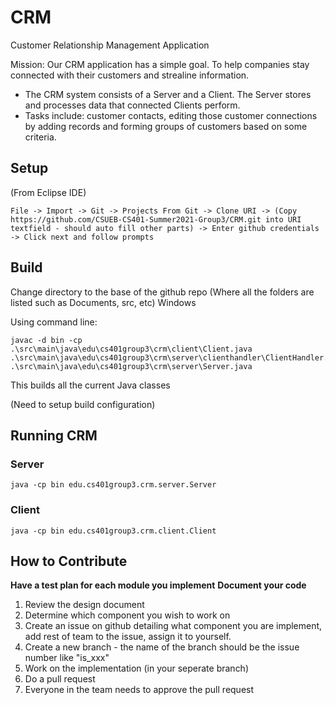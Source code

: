 # CRM
Customer Relationship Management Application

Mission: Our CRM application has a simple goal. To help companies stay connected with their customers and strealine information.

  - The CRM system consists of a Server and a Client. The Server stores and processes data that connected Clients perform.
  - Tasks include: customer contacts, editing those customer connections by adding records and forming groups of customers based on some criteria.

## Setup

(From Eclipse IDE)

```
File -> Import -> Git -> Projects From Git -> Clone URI -> (Copy https://github.com/CSUEB-CS401-Summer2021-Group3/CRM.git into URI textfield - should auto fill other parts) -> Enter github credentials -> Click next and follow prompts
```

## Build
Change directory to the base of the github repo (Where all the folders are listed such as Documents, src, etc)
Windows

Using command line:
```
javac -d bin -cp .\src\main\java\edu\cs401group3\crm\client\Client.java .\src\main\java\edu\cs401group3\crm\server\clienthandler\ClientHandler.java .\src\main\java\edu\cs401group3\crm\server\Server.java
```
This builds all the current Java classes

(Need to setup build configuration)



## Running CRM

### Server 
```
java -cp bin edu.cs401group3.crm.server.Server
```
### Client 
```
java -cp bin edu.cs401group3.crm.client.Client
```

## How to Contribute

**Have a test plan for each module you implement**
**Document your code**

1. Review the design document
2. Determine which component you wish to work on
3. Create an issue on github detailing what component you are implement, add rest of team to the issue, assign it to yourself.
4. Create a new branch - the name of the branch should be the issue number like "is_xxx"
5. Work on the implementation (in your seperate branch)
6. Do a pull request
7. Everyone in the team needs to approve the pull request
